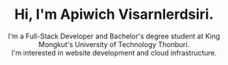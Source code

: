 <h1 align="center">Hi, I'm Apiwich Visarnlerdsiri.</h1>

<p align="center">I'm a Full-Stack Developer and Bachelor's degree student at King Mongkut's University of Technology Thonburi.<br> I'm interested in website development and cloud infrastructure.</p>





